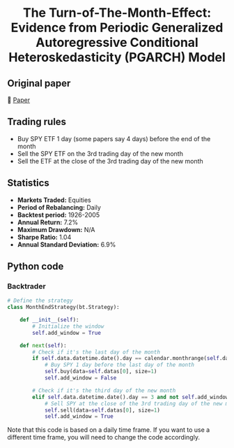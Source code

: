 <div align="center">
  <h1>The Turn-of-The-Month-Effect: Evidence from Periodic Generalized Autoregressive Conditional Heteroskedasticity (PGARCH) Model</h1>
</div>

## Original paper

📕 [Paper](https://papers.ssrn.com/sol3/papers.cfm?abstract_id=2479295)

## Trading rules

- Buy SPY ETF 1 day (some papers say 4 days) before the end of the month
- Sell the SPY ETF on the 3rd trading day of the new month
- Sell the ETF at the close of the 3rd trading day of the new month

## Statistics

- **Markets Traded:** Equities
- **Period of Rebalancing:** Daily
- **Backtest period:** 1926-2005
- **Annual Return:** 7.2%
- **Maximum Drawdown:** N/A
- **Sharpe Ratio:** 1.04
- **Annual Standard Deviation:** 6.9%

## Python code

### Backtrader

```python
# Define the strategy
class MonthEndStrategy(bt.Strategy):

    def __init__(self):
        # Initialize the window
        self.add_window = True

    def next(self):
        # Check if it's the last day of the month
        if self.data.datetime.date().day == calendar.monthrange(self.data.datetime.date().year, self.data.datetime.date().month)[1]:
            # Buy SPY 1 day before the last day of the month
            self.buy(data=self.datas[0], size=1)
            self.add_window = False

        # Check if it's the third day of the new month
        elif self.data.datetime.date().day == 3 and not self.add_window:
            # Sell SPY at the close of the 3rd trading day of the new month
            self.sell(data=self.datas[0], size=1)
            self.add_window = True
```

Note that this code is based on a daily time frame. If you want to use a different time frame, you will need to change the code accordingly.